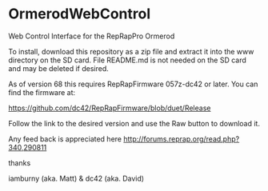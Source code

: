 OrmerodWebControl
=================

Web Control Interface for the RepRapPro Ormerod

To install, download this repository as a zip file and extract it into the www directory on the SD card. File README.md is not needed on the SD card and may be deleted if desired.

As of version 68 this requires RepRapFirmware 057z-dc42 or later. You can find the firmware at:

https://github.com/dc42/RepRapFirmware/blob/duet/Release

Follow the link to the desired version and use the Raw button to download it.

Any feed back is appreciated here http://forums.reprap.org/read.php?340,290811

thanks

iamburny (aka. Matt) & dc42 (aka. David)

